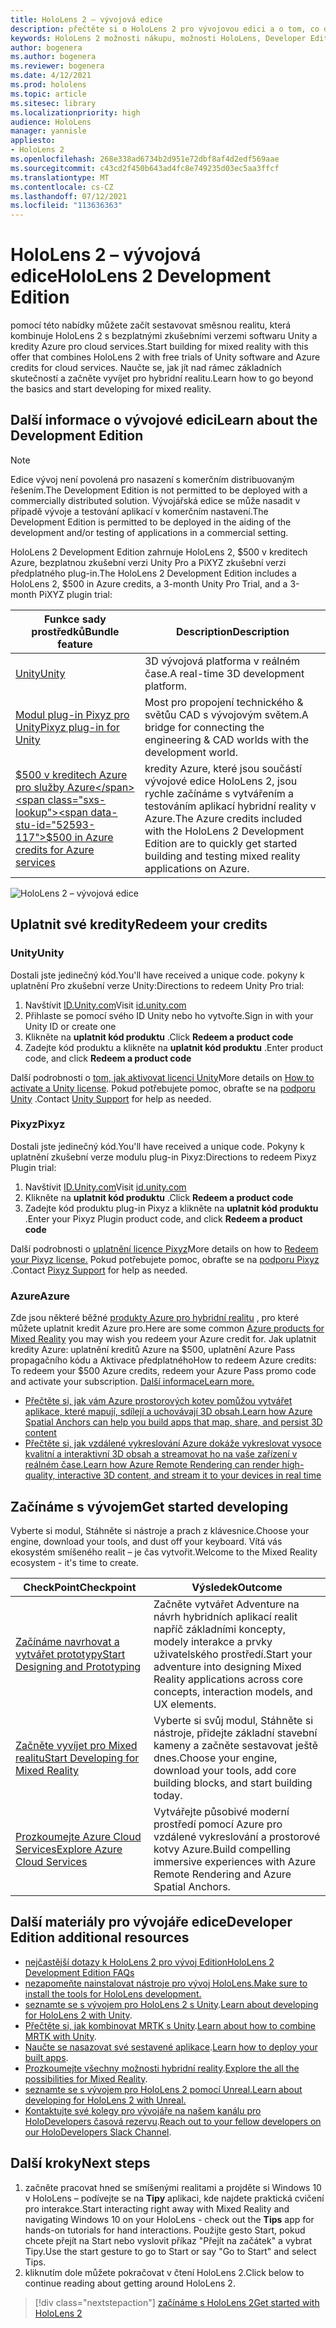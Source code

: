 ```yaml
---
title: HoloLens 2 – vývojová edice
description: přečtěte si o HoloLens 2 pro vývojovou edici a o tom, co dělat, když máte jednu ze svých potřeb.
keywords: HoloLens 2 možnosti nákupu, možnosti HoloLens, Developer Edition
author: bogenera
ms.author: bogenera
ms.reviewer: bogenera
ms.date: 4/12/2021
ms.prod: hololens
ms.topic: article
ms.sitesec: library
ms.localizationpriority: high
audience: HoloLens
manager: yannisle
appliesto:
- HoloLens 2
ms.openlocfilehash: 268e338ad6734b2d951e72dbf8af4d2edf569aae
ms.sourcegitcommit: c43cd2f450b643ad4fc8e749235d03ec5aa3ffcf
ms.translationtype: MT
ms.contentlocale: cs-CZ
ms.lasthandoff: 07/12/2021
ms.locfileid: "113636363"
---
```

# <a name="hololens-2-development-edition"></a><span data-ttu-id="52593-104">HoloLens 2 – vývojová edice</span><span class="sxs-lookup"><span data-stu-id="52593-104">HoloLens 2 Development Edition</span></span>

<span data-ttu-id="52593-105">pomocí této nabídky můžete začít sestavovat směsnou realitu, která kombinuje HoloLens 2 s bezplatnými zkušebními verzemi softwaru Unity a kredity Azure pro cloud services.</span><span class="sxs-lookup"><span data-stu-id="52593-105">Start building for mixed reality with this offer that combines HoloLens 2 with free trials of Unity software and Azure credits for cloud services.</span></span> <span data-ttu-id="52593-106">Naučte se, jak jít nad rámec základních skutečností a začněte vyvíjet pro hybridní realitu.</span><span class="sxs-lookup"><span data-stu-id="52593-106">Learn how to go beyond the basics and start developing for mixed reality.</span></span>

## <a name="learn-about-the-development-edition"></a><span data-ttu-id="52593-107">Další informace o vývojové edici</span><span class="sxs-lookup"><span data-stu-id="52593-107">Learn about the Development Edition</span></span>

> [!NOTE]
> <span data-ttu-id="52593-108">Edice vývoj není povolená pro nasazení s komerčním distribuovaným řešením.</span><span class="sxs-lookup"><span data-stu-id="52593-108">The Development Edition is not permitted to be deployed with a commercially distributed solution.</span></span> <span data-ttu-id="52593-109">Vývojářská edice se může nasadit v případě vývoje a testování aplikací v komerčním nastavení.</span><span class="sxs-lookup"><span data-stu-id="52593-109">The Development Edition is permitted to be deployed in the aiding of the development and/or testing of applications in a commercial setting.</span></span>  

<span data-ttu-id="52593-110">HoloLens 2 Development Edition zahrnuje HoloLens 2, $500 v kreditech Azure, bezplatnou zkušební verzi Unity Pro a PiXYZ zkušební verzi předplatného plug-in.</span><span class="sxs-lookup"><span data-stu-id="52593-110">The HoloLens 2 Development Edition includes a HoloLens 2, $500 in Azure credits, a 3-month Unity Pro Trial, and a 3-month PiXYZ plugin trial:</span></span>

| <span data-ttu-id="52593-111">Funkce sady prostředků</span><span class="sxs-lookup"><span data-stu-id="52593-111">Bundle feature</span></span> | <span data-ttu-id="52593-112">Description</span><span class="sxs-lookup"><span data-stu-id="52593-112">Description</span></span> |
|---|---|
|  [<span data-ttu-id="52593-113">Unity</span><span class="sxs-lookup"><span data-stu-id="52593-113">Unity</span></span>](https://unity.com/) | <span data-ttu-id="52593-114">3D vývojová platforma v reálném čase.</span><span class="sxs-lookup"><span data-stu-id="52593-114">A real-time 3D development platform.</span></span>   |
|  [<span data-ttu-id="52593-115">Modul plug-in Pixyz pro Unity</span><span class="sxs-lookup"><span data-stu-id="52593-115">Pixyz plug-in for Unity</span></span>](https://www.pixyz-software.com/plugin/) | <span data-ttu-id="52593-116">Most pro propojení technického &amp; světůu CAD s vývojovým světem.</span><span class="sxs-lookup"><span data-stu-id="52593-116">A bridge for connecting the engineering &amp; CAD worlds with the development world.</span></span>   |
| [<span data-ttu-id="52593-117">$500 v kreditech Azure pro služby Azure</span><span class="sxs-lookup"><span data-stu-id="52593-117">$500 in Azure credits for Azure services</span></span>](https://azure.microsoft.com/resources/) | <span data-ttu-id="52593-118">kredity Azure, které jsou součástí vývojové edice HoloLens 2, jsou rychle začínáme s vytvářením a testováním aplikací hybridní reality v Azure.</span><span class="sxs-lookup"><span data-stu-id="52593-118">The Azure credits included with the HoloLens 2 Development Edition are to quickly get started building and testing mixed reality applications on Azure.</span></span> |

![HoloLens 2 – vývojová edice](./images/hololens-2-dev-ed.png)

## <a name="redeem-your-credits"></a><span data-ttu-id="52593-120">Uplatnit své kredity</span><span class="sxs-lookup"><span data-stu-id="52593-120">Redeem your credits</span></span>

### <a name="unity"></a><span data-ttu-id="52593-121">Unity</span><span class="sxs-lookup"><span data-stu-id="52593-121">Unity</span></span>
<span data-ttu-id="52593-122">Dostali jste jedinečný kód.</span><span class="sxs-lookup"><span data-stu-id="52593-122">You'll have received a unique code.</span></span> <span data-ttu-id="52593-123">pokyny k uplatnění Pro zkušební verze Unity:</span><span class="sxs-lookup"><span data-stu-id="52593-123">Directions to redeem Unity Pro trial:</span></span>
1. <span data-ttu-id="52593-124">Navštívit [ID.Unity.com](http://id.unity.com/)</span><span class="sxs-lookup"><span data-stu-id="52593-124">Visit [id.unity.com](http://id.unity.com/)</span></span>
1. <span data-ttu-id="52593-125">Přihlaste se pomocí svého ID Unity nebo ho vytvořte.</span><span class="sxs-lookup"><span data-stu-id="52593-125">Sign in with your Unity ID or create one</span></span>
1. <span data-ttu-id="52593-126">Klikněte na **uplatnit kód produktu** .</span><span class="sxs-lookup"><span data-stu-id="52593-126">Click **Redeem a product code**</span></span>
1. <span data-ttu-id="52593-127">Zadejte kód produktu a klikněte na **uplatnit kód produktu** .</span><span class="sxs-lookup"><span data-stu-id="52593-127">Enter product code, and click **Redeem a product code**</span></span>

<span data-ttu-id="52593-128">Další podrobnosti o [tom, jak aktivovat licenci Unity](https://support.unity3d.com/hc/articles/211438683-How-do-I-activate-my-license-)</span><span class="sxs-lookup"><span data-stu-id="52593-128">More details on [How to activate a Unity license](https://support.unity3d.com/hc/articles/211438683-How-do-I-activate-my-license-).</span></span> <span data-ttu-id="52593-129">Pokud potřebujete pomoc, obraťte se na [podporu Unity](https://support.unity3d.com/hc) .</span><span class="sxs-lookup"><span data-stu-id="52593-129">Contact [Unity Support](https://support.unity3d.com/hc) for help as needed.</span></span>  

### <a name="pixyz"></a><span data-ttu-id="52593-130">Pixyz</span><span class="sxs-lookup"><span data-stu-id="52593-130">Pixyz</span></span>
<span data-ttu-id="52593-131">Dostali jste jedinečný kód.</span><span class="sxs-lookup"><span data-stu-id="52593-131">You'll have received a unique code.</span></span> <span data-ttu-id="52593-132">Pokyny k uplatnění zkušební verze modulu plug-in Pixyz:</span><span class="sxs-lookup"><span data-stu-id="52593-132">Directions to redeem Pixyz Plugin trial:</span></span>
1. <span data-ttu-id="52593-133">Navštívit [ID.Unity.com](http://id.unity.com/)</span><span class="sxs-lookup"><span data-stu-id="52593-133">Visit [id.unity.com](http://id.unity.com/)</span></span>
1. <span data-ttu-id="52593-134">Klikněte na **uplatnit kód produktu** .</span><span class="sxs-lookup"><span data-stu-id="52593-134">Click **Redeem a product code**</span></span>
1. <span data-ttu-id="52593-135">Zadejte kód produktu plug-in Pixyz a klikněte na **uplatnit kód produktu** .</span><span class="sxs-lookup"><span data-stu-id="52593-135">Enter your Pixyz Plugin product code, and click **Redeem a product code**</span></span>

<span data-ttu-id="52593-136">Další podrobnosti o [uplatnění licence Pixyz](https://www.pixyz-software.com/documentations/html/2020.1/review/TrialLicense.html)</span><span class="sxs-lookup"><span data-stu-id="52593-136">More details on how to [Redeem your Pixyz license.](https://www.pixyz-software.com/documentations/html/2020.1/review/TrialLicense.html)</span></span> <span data-ttu-id="52593-137">Pokud potřebujete pomoc, obraťte se na [podporu Pixyz](https://www.pixyz-software.com/support/) .</span><span class="sxs-lookup"><span data-stu-id="52593-137">Contact [Pixyz Support](https://www.pixyz-software.com/support/) for help as needed.</span></span>

### <a name="azure"></a><span data-ttu-id="52593-138">Azure</span><span class="sxs-lookup"><span data-stu-id="52593-138">Azure</span></span>
<span data-ttu-id="52593-139">Zde jsou některé běžné [produkty Azure pro hybridní realitu](https://azure.microsoft.com/topic/mixed-reality/) , pro které můžete uplatnit kredit Azure pro.</span><span class="sxs-lookup"><span data-stu-id="52593-139">Here are some common [Azure products for Mixed Reality](https://azure.microsoft.com/topic/mixed-reality/) you may wish you redeem your Azure credit for.</span></span>
<span data-ttu-id="52593-140">Jak uplatnit kredity Azure: uplatnění kreditů Azure na $500, uplatnění Azure Pass propagačního kódu a Aktivace předplatného</span><span class="sxs-lookup"><span data-stu-id="52593-140">How to redeem Azure credits: To redeem your $500 Azure credits, redeem your Azure Pass promo code and activate your subscription.</span></span> [<span data-ttu-id="52593-141">Další informace</span><span class="sxs-lookup"><span data-stu-id="52593-141">Learn more.</span></span>](hololens2-development-edition-faq.yml#how-can-i-redeem-my--500-azure-credit-)

- [<span data-ttu-id="52593-142">Přečtěte si, jak vám Azure prostorových kotev pomůžou vytvářet aplikace, které mapují, sdílejí a uchovávají 3D obsah.</span><span class="sxs-lookup"><span data-stu-id="52593-142">Learn how Azure Spatial Anchors can help you build apps that map, share, and persist 3D content</span></span>](https://azure.microsoft.com/services/spatial-anchors/)
- [<span data-ttu-id="52593-143">Přečtěte si, jak vzdálené vykreslování Azure dokáže vykreslovat vysoce kvalitní a interaktivní 3D obsah a streamovat ho na vaše zařízení v reálném čase.</span><span class="sxs-lookup"><span data-stu-id="52593-143">Learn how Azure Remote Rendering can render high-quality, interactive 3D content, and stream it to your devices in real time</span></span>](https://azure.microsoft.com/services/remote-rendering/)

## <a name="get-started-developing"></a><span data-ttu-id="52593-144">Začínáme s vývojem</span><span class="sxs-lookup"><span data-stu-id="52593-144">Get started developing</span></span>

<span data-ttu-id="52593-145">Vyberte si modul, Stáhněte si nástroje a prach z klávesnice.</span><span class="sxs-lookup"><span data-stu-id="52593-145">Choose your engine, download your tools, and dust off your keyboard.</span></span> <span data-ttu-id="52593-146">Vítá vás ekosystém smíšeného realit – je čas vytvořit.</span><span class="sxs-lookup"><span data-stu-id="52593-146">Welcome to the Mixed Reality ecosystem - it's time to create.</span></span>

|     <span data-ttu-id="52593-147">CheckPoint</span><span class="sxs-lookup"><span data-stu-id="52593-147">Checkpoint</span></span>                              |     <span data-ttu-id="52593-148">Výsledek</span><span class="sxs-lookup"><span data-stu-id="52593-148">Outcome</span></span>                                                                                                                    |
|---------------------------------------------|---------------------------------------------------------------------------------------------------------------------------------|
|     [<span data-ttu-id="52593-149">Začínáme navrhovat a vytvářet prototypy</span><span class="sxs-lookup"><span data-stu-id="52593-149">Start Designing and Prototyping</span></span>](/windows/mixed-reality/design/design)         |     <span data-ttu-id="52593-150">Začněte vytvářet Adventure na návrh hybridních aplikací realit napříč základními koncepty, modely interakce a prvky uživatelského prostředí.</span><span class="sxs-lookup"><span data-stu-id="52593-150">Start your adventure into designing Mixed Reality applications across core concepts, interaction models, and UX elements.</span></span>     |
|     [<span data-ttu-id="52593-151">Začněte vyvíjet pro Mixed realitu</span><span class="sxs-lookup"><span data-stu-id="52593-151">Start Developing for Mixed Reality</span></span>](/windows/mixed-reality/develop/development?tabs=unity)    |     <span data-ttu-id="52593-152">Vyberte si svůj modul, Stáhněte si nástroje, přidejte základní stavební kameny a začněte sestavovat ještě dnes.</span><span class="sxs-lookup"><span data-stu-id="52593-152">Choose your engine, download your tools, add core building blocks, and start building today.</span></span>                                  |
|     [<span data-ttu-id="52593-153">Prozkoumejte Azure Cloud Services</span><span class="sxs-lookup"><span data-stu-id="52593-153">Explore Azure Cloud Services</span></span>](/windows/mixed-reality/develop/mixed-reality-cloud-services)            |     <span data-ttu-id="52593-154">Vytvářejte působivé moderní prostředí pomocí Azure pro vzdálené vykreslování a prostorové kotvy Azure.</span><span class="sxs-lookup"><span data-stu-id="52593-154">Build compelling immersive experiences with Azure Remote Rendering and Azure Spatial Anchors.</span></span>                                 |

## <a name="developer-edition-additional-resources"></a><span data-ttu-id="52593-155">Další materiály pro vývojáře edice</span><span class="sxs-lookup"><span data-stu-id="52593-155">Developer Edition additional resources</span></span>

- [<span data-ttu-id="52593-156">nejčastější dotazy k HoloLens 2 pro vývoj Edition</span><span class="sxs-lookup"><span data-stu-id="52593-156">HoloLens 2 Development Edition FAQs</span></span>](hololens2-development-edition-faq.yml)
- [<span data-ttu-id="52593-157">nezapomeňte nainstalovat nástroje pro vývoj HoloLens.</span><span class="sxs-lookup"><span data-stu-id="52593-157">Make sure to install the tools for HoloLens development.</span></span>](/windows/mixed-reality/develop/install-the-tools?tabs=unity)
- <span data-ttu-id="52593-158">[seznamte se s vývojem pro HoloLens 2 s Unity](/windows/mixed-reality/develop/unity/unity-development-overview?tabs=mrtk%2Carr%2Chl2).</span><span class="sxs-lookup"><span data-stu-id="52593-158">[Learn about developing for HoloLens 2 with Unity](/windows/mixed-reality/develop/unity/unity-development-overview?tabs=mrtk%2Carr%2Chl2).</span></span>
- <span data-ttu-id="52593-159">[Přečtěte si, jak kombinovat MRTK s Unity](/windows/mixed-reality/develop/unity/mrtk-getting-started).</span><span class="sxs-lookup"><span data-stu-id="52593-159">[Learn about how to combine MRTK with Unity](/windows/mixed-reality/develop/unity/mrtk-getting-started).</span></span>
- <span data-ttu-id="52593-160">[Naučte se nasazovat své sestavené aplikace](app-deploy-overview.md).</span><span class="sxs-lookup"><span data-stu-id="52593-160">[Learn how to deploy your built apps](app-deploy-overview.md).</span></span>
- <span data-ttu-id="52593-161">[Prozkoumejte všechny možnosti hybridní reality](/windows/mixed-reality/).</span><span class="sxs-lookup"><span data-stu-id="52593-161">[Explore the all the possibilities for Mixed Reality](/windows/mixed-reality/).</span></span>
- [<span data-ttu-id="52593-162">seznamte se s vývojem pro HoloLens 2 pomocí Unreal.</span><span class="sxs-lookup"><span data-stu-id="52593-162">Learn about developing for HoloLens 2 with Unreal.</span></span>](/windows/mixed-reality/develop/unreal/unreal-development-overview?tabs=mrtk%2Casa)
- <span data-ttu-id="52593-163">[Kontaktujte své kolegy pro vývojáře na našem kanálu pro HoloDevelopers časová rezervu](https://holodevelopersslack.azurewebsites.net/).</span><span class="sxs-lookup"><span data-stu-id="52593-163">[Reach out to your fellow developers on our HoloDevelopers Slack Channel](https://holodevelopersslack.azurewebsites.net/).</span></span>

## <a name="next-steps"></a><span data-ttu-id="52593-164">Další kroky</span><span class="sxs-lookup"><span data-stu-id="52593-164">Next steps</span></span>

1. <span data-ttu-id="52593-165">začněte pracovat hned se smíšenými realitami a projděte si Windows 10 v HoloLens – podívejte se na **Tipy** aplikaci, kde najdete praktická cvičení pro interakce.</span><span class="sxs-lookup"><span data-stu-id="52593-165">Start interacting right away with Mixed Reality and navigating Windows 10 on your HoloLens - check out the **Tips** app for hands-on tutorials for hand interactions.</span></span> <span data-ttu-id="52593-166">Použijte gesto Start, pokud chcete přejít na Start nebo vyslovit příkaz "Přejít na začátek" a vybrat Tipy.</span><span class="sxs-lookup"><span data-stu-id="52593-166">Use the start gesture to go to Start or say "Go to Start" and select Tips.</span></span>
1. <span data-ttu-id="52593-167">kliknutím dole můžete pokračovat v čtení HoloLens 2.</span><span class="sxs-lookup"><span data-stu-id="52593-167">Click below to continue reading about getting around HoloLens 2.</span></span>

> [!div class="nextstepaction"]
> [<span data-ttu-id="52593-168">začínáme s HoloLens 2</span><span class="sxs-lookup"><span data-stu-id="52593-168">Get started with HoloLens 2</span></span>](hololens2-basic-usage.md)
